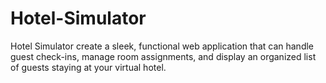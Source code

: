 # Hotel-Simulator
Hotel Simulator create a sleek, functional web application that can handle guest check-ins, manage room assignments, and display an organized list of guests staying at your virtual hotel. 
